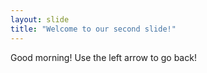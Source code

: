 ```yaml
---
layout: slide
title: "Welcome to our second slide!"
---
```

Good morning!
Use the left arrow to go back!
